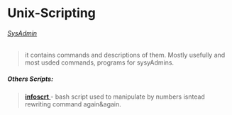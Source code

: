 # Unix-Scripting



###### [SysAdmin ](https://github.com/patrka54/Unix-Scripting-/blob/master/sysadmin.md)
>it contains commands and descriptions of them. Mostly usefully and most usded commands, programs for sysyAdmins.

##### Others Scripts:
>[**infoscrt** ](https://github.com/patrka54/Unix-Scripting-/blob/master/infoscrt) - bash script used to manipulate by numbers isntead rewriting command again&again.
